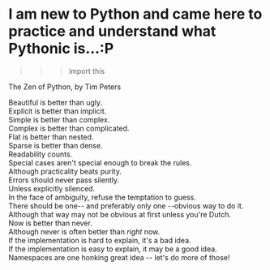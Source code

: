 I am new to Python and came here to practice and understand what Pythonic is...:P    
=======
>>> import this    

The Zen of Python, by Tim Peters     

Beautiful is better than ugly.     
Explicit is better than implicit.     
Simple is better than complex.     
Complex is better than complicated.     
Flat is better than nested.     
Sparse is better than dense.     
Readability counts.     
Special cases aren't special enough to break the rules.    
Although practicality beats purity.    
Errors should never pass silently.    
Unless explicitly silenced.    
In the face of ambiguity, refuse the temptation to guess.    
There should be one-- and preferably only one --obvious way to do it.    
Although that way may not be obvious at first unless you're Dutch.    
Now is better than never.    
Although never is often better than *right* now.     
If the implementation is hard to explain, it's a bad idea.    
If the implementation is easy to explain, it may be a good idea.    
Namespaces are one honking great idea -- let's do more of those!     

